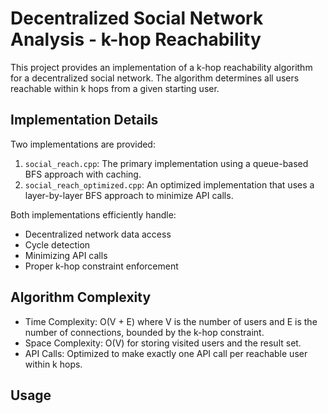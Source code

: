 # Decentralized Social Network Analysis - k-hop Reachability

This project provides an implementation of a k-hop reachability algorithm for a decentralized social network. The algorithm determines all users reachable within k hops from a given starting user.

## Implementation Details

Two implementations are provided:

1. `social_reach.cpp`: The primary implementation using a queue-based BFS approach with caching.
2. `social_reach_optimized.cpp`: An optimized implementation that uses a layer-by-layer BFS approach to minimize API calls.

Both implementations efficiently handle:
- Decentralized network data access
- Cycle detection
- Minimizing API calls
- Proper k-hop constraint enforcement

## Algorithm Complexity

- Time Complexity: O(V + E) where V is the number of users and E is the number of connections, bounded by the k-hop constraint.
- Space Complexity: O(V) for storing visited users and the result set.
- API Calls: Optimized to make exactly one API call per reachable user within k hops.

## Usage

